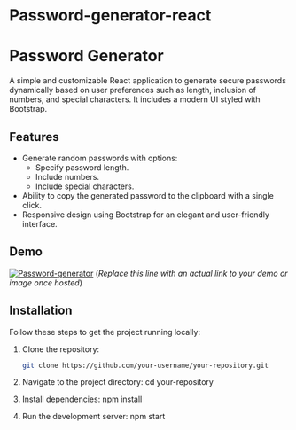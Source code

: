 
# Password-generator-react
# Password Generator

A simple and customizable React application to generate secure passwords dynamically based on user preferences such as length, inclusion of numbers, and special characters. It includes a modern UI styled with Bootstrap.

## Features

- Generate random passwords with options:
  - Specify password length.
  - Include numbers.
  - Include special characters.
- Ability to copy the generated password to the clipboard with a single click.
- Responsive design using Bootstrap for an elegant and user-friendly interface.

## Demo

<a href='https://postimg.cc/dL3NHSQR' target='_blank'><img src='https://i.postimg.cc/dL3NHSQR/Password-generator.png' border='0' alt='Password-generator'/></a>
(*Replace this line with an actual link to your demo or image once hosted*)

## Installation

Follow these steps to get the project running locally:

1. Clone the repository:
   ```bash
   git clone https://github.com/your-username/your-repository.git

2. Navigate to the project directory:
    cd your-repository

3. Install dependencies:
   npm install

4. Run the development server:
   npm start


